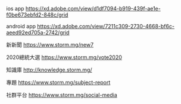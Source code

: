 ios app
https://xd.adobe.com/view/d1df7094-b919-439f-ae1e-f0be673ebfd2-848c/grid

android app
https://xd.adobe.com/view/7211c309-2730-4668-bf6c-aeed92ed705a-2742/grid

新新聞
https://www.storm.mg/new7

2020總統大選
https://www.storm.mg/vote2020

知識庫
http://knowledge.storm.mg/

專題
https://www.storm.mg/subject-report

社群平台
https://www.storm.mg/social-media
